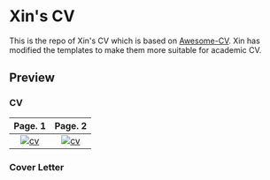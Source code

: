 # Xin's CV

This is the repo of Xin's CV which is based on [Awesome-CV](https://github.com/posquit0/Awesome-CV). Xin has modified the templates to make them more suitable for academic CV.

## Preview

### CV

| Page. 1 | Page. 2 |
|:---:|:---:|
| [![cv](https://raw.githubusercontent.com/zxdawn/XZ-CV/main/eimgs/cv_Page_1.png)](https://raw.githubusercontent.com/zxdawn/XZ-CV/main/cv.pdf) | [![cv](https://raw.githubusercontent.com/zxdawn/XZ-CV/main/eimgs/cv_Page_2.png)](https://raw.githubusercontent.com/zxdawn/XZ-CV/main/cv.pdf) |


### Cover Letter

